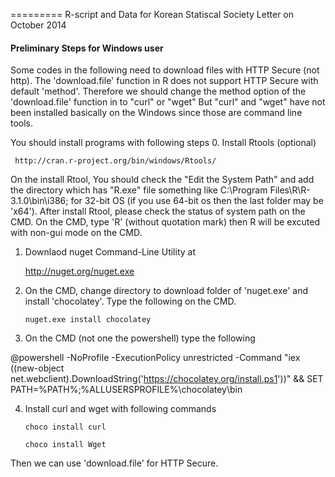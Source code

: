 =========
R-script and Data for Korean Statiscal Society Letter on October 2014


#### Preliminary Steps for Windows user
Some codes in the following need to download files with HTTP Secure (not http).
The 'download.file' function in R does not support HTTP Secure with default 'method'.
Therefore we should change the method option of the 'download.file' function in to "curl" or "wget"
But "curl" and "wget" have not been installed basically on the Windows since those are command line tools.


You should install programs with following steps 
 0. Install Rtools (optional)
 
     http://cran.r-project.org/bin/windows/Rtools/

   On the install Rtool, You should check the "Edit the System Path" and 
     add the directory which has "R.exe" file something like 
     C:\Program Files\R\R-3.1.0\bin\i386;
     for 32-bit OS (if you use 64-bit os then the last folder may be 'x64').
   After install Rtool, please check the status of system path on the CMD.
   On the CMD, type 'R' (without quotation mark) then R will be excuted
     with non-gui mode on the CMD.

 1. Downlaod  nuget Command-Line Utility at
 
   	http://nuget.org/nuget.exe

 2. On the CMD, change directory to download folder of 'nuget.exe' and install 'chocolatey'. 
   Type the following on the CMD.

		nuget.exe install chocolatey

 3. On the CMD (not one the powershell) type the following
 
 @powershell -NoProfile -ExecutionPolicy unrestricted -Command "iex ((new-object net.webclient).DownloadString('https://chocolatey.org/install.ps1'))" && SET PATH=%PATH%;%ALLUSERSPROFILE%\chocolatey\bin


 4. Install curl and wget with following commands
 
		choco install curl

		choco install Wget

  Then we can use 'download.file' for HTTP Secure.
